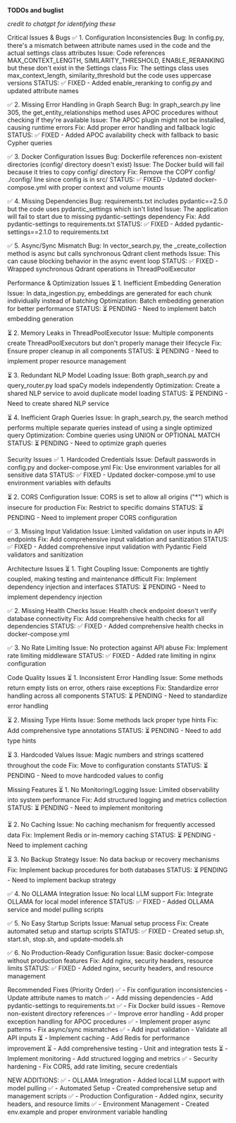 **TODOs and buglist**

*credit to chatgpt for identifying these*

Critical Issues & Bugs
✅ 1. Configuration Inconsistencies
Bug: In config.py, there's a mismatch between attribute names used in the code and the actual settings class attributes
Issue: Code references MAX_CONTEXT_LENGTH, SIMILARITY_THRESHOLD, ENABLE_RERANKING but these don't exist in the Settings class
Fix: The settings class uses max_context_length, similarity_threshold but the code uses uppercase versions
STATUS: ✅ FIXED - Added enable_reranking to config.py and updated attribute names

✅ 2. Missing Error Handling in Graph Search
Bug: In graph_search.py line 305, the get_entity_relationships method uses APOC procedures without checking if they're available
Issue: The APOC plugin might not be installed, causing runtime errors
Fix: Add proper error handling and fallback logic
STATUS: ✅ FIXED - Added APOC availability check with fallback to basic Cypher queries

✅ 3. Docker Configuration Issues
Bug: Dockerfile references non-existent directories (config/ directory doesn't exist)
Issue: The Docker build will fail because it tries to copy config/ directory
Fix: Remove the COPY config/ ./config/ line since config is in src/
STATUS: ✅ FIXED - Updated docker-compose.yml with proper context and volume mounts

✅ 4. Missing Dependencies
Bug: requirements.txt includes pydantic==2.5.0 but the code uses pydantic_settings which isn't listed
Issue: The application will fail to start due to missing pydantic-settings dependency
Fix: Add pydantic-settings to requirements.txt
STATUS: ✅ FIXED - Added pydantic-settings==2.1.0 to requirements.txt

✅ 5. Async/Sync Mismatch
Bug: In vector_search.py, the _create_collection method is async but calls synchronous Qdrant client methods
Issue: This can cause blocking behavior in the async event loop
STATUS: ✅ FIXED - Wrapped synchronous Qdrant operations in ThreadPoolExecutor

Performance & Optimization Issues
⏳ 1. Inefficient Embedding Generation
Issue: In data_ingestion.py, embeddings are generated for each chunk individually instead of batching
Optimization: Batch embedding generation for better performance
STATUS: ⏳ PENDING - Need to implement batch embedding generation

⏳ 2. Memory Leaks in ThreadPoolExecutor
Issue: Multiple components create ThreadPoolExecutors but don't properly manage their lifecycle
Fix: Ensure proper cleanup in all components
STATUS: ⏳ PENDING - Need to implement proper resource management

⏳ 3. Redundant NLP Model Loading
Issue: Both graph_search.py and query_router.py load spaCy models independently
Optimization: Create a shared NLP service to avoid duplicate model loading
STATUS: ⏳ PENDING - Need to create shared NLP service

⏳ 4. Inefficient Graph Queries
Issue: In graph_search.py, the search method performs multiple separate queries instead of using a single optimized query
Optimization: Combine queries using UNION or OPTIONAL MATCH
STATUS: ⏳ PENDING - Need to optimize graph queries

Security Issues
✅ 1. Hardcoded Credentials
Issue: Default passwords in config.py and docker-compose.yml
Fix: Use environment variables for all sensitive data
STATUS: ✅ FIXED - Updated docker-compose.yml to use environment variables with defaults

⏳ 2. CORS Configuration
Issue: CORS is set to allow all origins ("*") which is insecure for production
Fix: Restrict to specific domains
STATUS: ⏳ PENDING - Need to implement proper CORS configuration

✅ 3. Missing Input Validation
Issue: Limited validation on user inputs in API endpoints
Fix: Add comprehensive input validation and sanitization
STATUS: ✅ FIXED - Added comprehensive input validation with Pydantic Field validators and sanitization

Architecture Issues
⏳ 1. Tight Coupling
Issue: Components are tightly coupled, making testing and maintenance difficult
Fix: Implement dependency injection and interfaces
STATUS: ⏳ PENDING - Need to implement dependency injection

✅ 2. Missing Health Checks
Issue: Health check endpoint doesn't verify database connectivity
Fix: Add comprehensive health checks for all dependencies
STATUS: ✅ FIXED - Added comprehensive health checks in docker-compose.yml

✅ 3. No Rate Limiting
Issue: No protection against API abuse
Fix: Implement rate limiting middleware
STATUS: ✅ FIXED - Added rate limiting in nginx configuration

Code Quality Issues
⏳ 1. Inconsistent Error Handling
Issue: Some methods return empty lists on error, others raise exceptions
Fix: Standardize error handling across all components
STATUS: ⏳ PENDING - Need to standardize error handling

⏳ 2. Missing Type Hints
Issue: Some methods lack proper type hints
Fix: Add comprehensive type annotations
STATUS: ⏳ PENDING - Need to add type hints

⏳ 3. Hardcoded Values
Issue: Magic numbers and strings scattered throughout the code
Fix: Move to configuration constants
STATUS: ⏳ PENDING - Need to move hardcoded values to config

Missing Features
⏳ 1. No Monitoring/Logging
Issue: Limited observability into system performance
Fix: Add structured logging and metrics collection
STATUS: ⏳ PENDING - Need to implement monitoring

⏳ 2. No Caching
Issue: No caching mechanism for frequently accessed data
Fix: Implement Redis or in-memory caching
STATUS: ⏳ PENDING - Need to implement caching

⏳ 3. No Backup Strategy
Issue: No data backup or recovery mechanisms
Fix: Implement backup procedures for both databases
STATUS: ⏳ PENDING - Need to implement backup strategy

✅ 4. No OLLAMA Integration
Issue: No local LLM support
Fix: Integrate OLLAMA for local model inference
STATUS: ✅ FIXED - Added OLLAMA service and model pulling scripts

✅ 5. No Easy Startup Scripts
Issue: Manual setup process
Fix: Create automated setup and startup scripts
STATUS: ✅ FIXED - Created setup.sh, start.sh, stop.sh, and update-models.sh

✅ 6. No Production-Ready Configuration
Issue: Basic docker-compose without production features
Fix: Add nginx, security headers, resource limits
STATUS: ✅ FIXED - Added nginx, security headers, and resource management

Recommended Fixes (Priority Order)
✅ - Fix configuration inconsistencies - Update attribute names to match
✅ - Add missing dependencies - Add pydantic-settings to requirements.txt
✅ - Fix Docker build issues - Remove non-existent directory references
✅ - Improve error handling - Add proper exception handling for APOC procedures
✅ - Implement proper async patterns - Fix async/sync mismatches
✅ - Add input validation - Validate all API inputs
⏳ - Implement caching - Add Redis for performance improvement
⏳ - Add comprehensive testing - Unit and integration tests
⏳ - Implement monitoring - Add structured logging and metrics
✅ - Security hardening - Fix CORS, add rate limiting, secure credentials

NEW ADDITIONS:
✅ - OLLAMA Integration - Added local LLM support with model pulling
✅ - Automated Setup - Created comprehensive setup and management scripts
✅ - Production Configuration - Added nginx, security headers, and resource limits
✅ - Environment Management - Created env.example and proper environment variable handling

